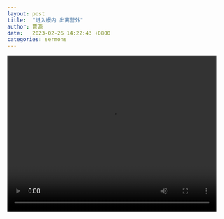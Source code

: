 ```yaml
---
layout: post
title:  "进入幔内 出离营外"
author: 曹源
date:   2023-02-26 14:22:43 +0800
categories: sermons
---
```


<video width="480" height="360" src="https://github.com/tghch/tghch.github.io/raw/master/videos/cao-20230225.mp4" preload="auto" controls loop>   你的浏览器不支持 video 标签。 </video>

